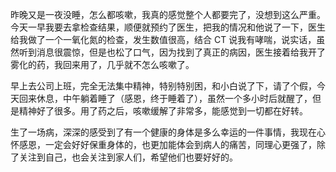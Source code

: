昨晚又是一夜没睡，怎么都咳嗽，我真的感觉整个人都要完了，没想到这么严重。今天一早我要去拿检查结果，顺便就预约了医生，把我的情况和他说了一下，医生给我做了一个一氧化氮的检查，发生数值很高，结合 CT 说我有哮喘，说实话，虽然听到消息很震惊，但是也松了口气，因为找到了真正的病因，医生接着给我开了雾化的药，我回来用了，几乎就不怎么咳嗽了。

早上去公司上班，完全无法集中精神，特别特别困，和小白说了下，请了个假，今天回来休息，中午躺着睡了（感恩，终于睡着了），虽然一个多小时后就醒了，但是精神好了很多。用了药之后，咳嗽缓解了非常多，能感觉到一切都在好转。

生了一场病，深深的感受到了有一个健康的身体是多么幸运的一件事情，我现在心怀感恩，一定会好好保重身体的，也更加能体会到病人的痛苦，同理心更强了，除了关注到自己，也会关注到家人们，希望他们也要好好的。
